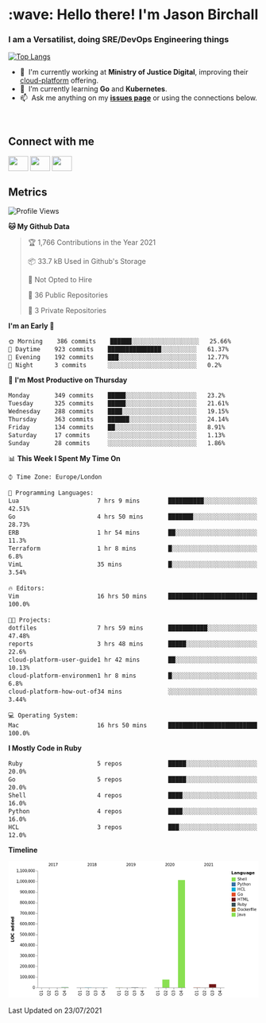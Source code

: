 <h1 align="left" id="jason-title">:wave: Hello there! I'm Jason Birchall</h1>
<h3 align="left">I am a Versatilist, doing SRE/DevOps Engineering things</h3>

[![Top Langs](https://github-readme-stats.vercel.app/api?username=jasonBirchall&show_icons=true&count_private=true&include_all_commits=true&theme=gruvbox)](https://github.com/anuraghazra/github-readme-stats)

- :office: &nbsp;I'm currently working at **Ministry of Justice Digital**, improving their [cloud-platform](https://github.com/ministryofjustice/cloud-platform) offering.
- :seedling: &nbsp;I’m currently learning **Go** and **Kubernetes**.
- :mailbox: &nbsp;Ask me anything on my **[issues page]** or using the connections below.


<br>

<h2>Connect with me</h2>
<p>
<a href="https://twitter.com/jsonBirchall" target="blank"><img align="center" src="https://cdn.jsdelivr.net/npm/simple-icons@3.0.1/icons/twitter.svg" alt="" height="30" width="40" /></a>
<a href="https://keybase.io/json0" target="blank"><img align="center" src="https://cdn.jsdelivr.net/npm/simple-icons@3.0.1/icons/keybase.svg" alt="" height="30" width="40" /></a>
<a href="https://www.reddit.com/user/kakorate" target="blank"><img align="center" src="https://cdn.jsdelivr.net/npm/simple-icons@3.0.1/icons/reddit.svg" alt="" height="30" width="40" /></a>
</p>

<h2>Metrics</h2>

<!--START_SECTION:waka-->
![Profile Views](http://img.shields.io/badge/Profile%20Views-0-blue)

**🐱 My Github Data** 

> 🏆 1,766 Contributions in the Year 2021
 > 
> 📦 33.7 kB Used in Github's Storage 
 > 
> 🚫 Not Opted to Hire
 > 
> 📜 36 Public Repositories 
 > 
> 🔑 3 Private Repositories  
 > 
**I'm an Early 🐤** 

```text
🌞 Morning    386 commits    ██████░░░░░░░░░░░░░░░░░░░   25.66% 
🌆 Daytime    923 commits    ███████████████░░░░░░░░░░   61.37% 
🌃 Evening    192 commits    ███░░░░░░░░░░░░░░░░░░░░░░   12.77% 
🌙 Night      3 commits      ░░░░░░░░░░░░░░░░░░░░░░░░░   0.2%

```
📅 **I'm Most Productive on Thursday** 

```text
Monday       349 commits    █████░░░░░░░░░░░░░░░░░░░░   23.2% 
Tuesday      325 commits    █████░░░░░░░░░░░░░░░░░░░░   21.61% 
Wednesday    288 commits    ████░░░░░░░░░░░░░░░░░░░░░   19.15% 
Thursday     363 commits    ██████░░░░░░░░░░░░░░░░░░░   24.14% 
Friday       134 commits    ██░░░░░░░░░░░░░░░░░░░░░░░   8.91% 
Saturday     17 commits     ░░░░░░░░░░░░░░░░░░░░░░░░░   1.13% 
Sunday       28 commits     ░░░░░░░░░░░░░░░░░░░░░░░░░   1.86%

```


📊 **This Week I Spent My Time On** 

```text
⌚︎ Time Zone: Europe/London

💬 Programming Languages: 
Lua                      7 hrs 9 mins        ██████████░░░░░░░░░░░░░░░   42.51% 
Go                       4 hrs 50 mins       ███████░░░░░░░░░░░░░░░░░░   28.73% 
ERB                      1 hr 54 mins        ██░░░░░░░░░░░░░░░░░░░░░░░   11.3% 
Terraform                1 hr 8 mins         █░░░░░░░░░░░░░░░░░░░░░░░░   6.8% 
VimL                     35 mins             █░░░░░░░░░░░░░░░░░░░░░░░░   3.54%

🔥 Editors: 
Vim                      16 hrs 50 mins      █████████████████████████   100.0%

🐱‍💻 Projects: 
dotfiles                 7 hrs 59 mins       ███████████░░░░░░░░░░░░░░   47.48% 
reports                  3 hrs 48 mins       █████░░░░░░░░░░░░░░░░░░░░   22.6% 
cloud-platform-user-guide1 hr 42 mins        ██░░░░░░░░░░░░░░░░░░░░░░░   10.13% 
cloud-platform-environmen1 hr 8 mins         █░░░░░░░░░░░░░░░░░░░░░░░░   6.8% 
cloud-platform-how-out-of34 mins             ░░░░░░░░░░░░░░░░░░░░░░░░░   3.44%

💻 Operating System: 
Mac                      16 hrs 50 mins      █████████████████████████   100.0%

```

**I Mostly Code in Ruby** 

```text
Ruby                     5 repos             █████░░░░░░░░░░░░░░░░░░░░   20.0% 
Go                       5 repos             █████░░░░░░░░░░░░░░░░░░░░   20.0% 
Shell                    4 repos             ████░░░░░░░░░░░░░░░░░░░░░   16.0% 
Python                   4 repos             ████░░░░░░░░░░░░░░░░░░░░░   16.0% 
HCL                      3 repos             ███░░░░░░░░░░░░░░░░░░░░░░   12.0%

```


**Timeline**

![Chart not found](https://raw.githubusercontent.com/jasonBirchall/jasonBirchall/main/charts/bar_graph.png) 


 Last Updated on 23/07/2021
<!--END_SECTION:waka-->

<!-- links -->

[issues page]: https://github.com/jasonBirchall/jasonBirchall/issues "jasonBirchall/issues"

